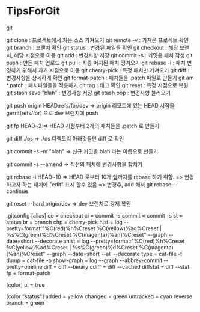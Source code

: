 # TipsForGit


git

git clone : 프로젝트에서 처음 소스 가져오기
git remote -v : 가져온 프로젝트 확인
git branch : 브랜치 확인
git status : 변경된 파일들 확인
git checkout : 해당 브랜치, 해당 시점으로 이동
git add : 변경사항 저장
git commit -s : 커밋용 패치 작성
git push : 만든 패치 업로드
git pull : 최종 머지된 패치 땡겨오기
git rebase -i : 패치 변경하기 위해서 과거 시점으로 이동
git cherry-pick : 특정 패치만 가져오기
git diff : 변경사항을 상세하게 확인
git format-patch : 패치들을 .patch 파일로 만들기
git am *.patch : 패치파일들을 적용하기
git tag : 태그 확인
git reset : 특정 시점으로 복원
git stash save "blah" : 변경사항 저장
git stash pop : 변경사항 불러오기

git push origin HEAD:refs/for/dev
=> origin 리모트에 있는 HEAD 시점을 gerrit(refs/for) 으로 dev 브랜치에 push

git fp HEAD~2
=> HEAD 시점부터 2개의 패치들을 .patch 로 만들기

git diff ./os
=> ./os 디렉토리 아래것들만 diff 로 확인

git commit -s -m "blah"
=> 신규 커밋을 blah 라는 이름으로 만들기

git commit -s --amend
=> 직전의 패치에 변경사항을 합치기

git rebase -i HEAD~10
=> HEAD 로부터 10개 앞까지를 rebase 하기 위함.
=> 변경하고자 하는 패치에 "edit" 표시 할수 있음
=> 변경후, add 해서 git rebase --continue

git reset --hard origin/dev
=> dev 브랜치로 강제 복원

.gitconfig
[alias]
    co = checkout
    ci = commit -s
    commit = commit -s
    st = status
    br = branch
    chp = cherry-pick
    hist = log --pretty=format:\"%C(red)%h%Creset %C(yellow)%ad%Creset | %s%C(green)%d%Creset %C(magenta)[%an]%Creset\" --graph --date=short --decorate
    ahist = log --pretty=format:\"%C(red)%h%Creset %C(yellow)%ad%Creset | %s%C(green)%d%Creset %C(magenta)[%an]%Creset\" --graph --date=short --all --decorate
    type = cat-file -t
    dump = cat-file -p
    show-graph = log --graph --abbrev-commit --pretty=oneline
    diff = diff --binary
    cdiff = diff --cached
    diffstat = diff --stat
    fp = format-patch

[color]
    ui = true

[color "status"]
    added = yellow
    changed = green
    untracked = cyan reverse
    branch = green
